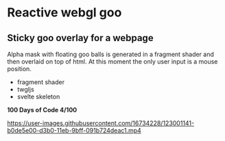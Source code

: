 # Reactive webgl goo

## Sticky goo overlay for a webpage

Alpha mask with floating goo balls is generated in a fragment shader and then overlaid on top of html. At this moment the only user input is a mouse position.

- fragment shader
- twgljs
- svelte skeleton

**100 Days of Code 4/100**

https://user-images.githubusercontent.com/16734228/123001141-b0de5e00-d3b0-11eb-9bff-091b724deac1.mp4


